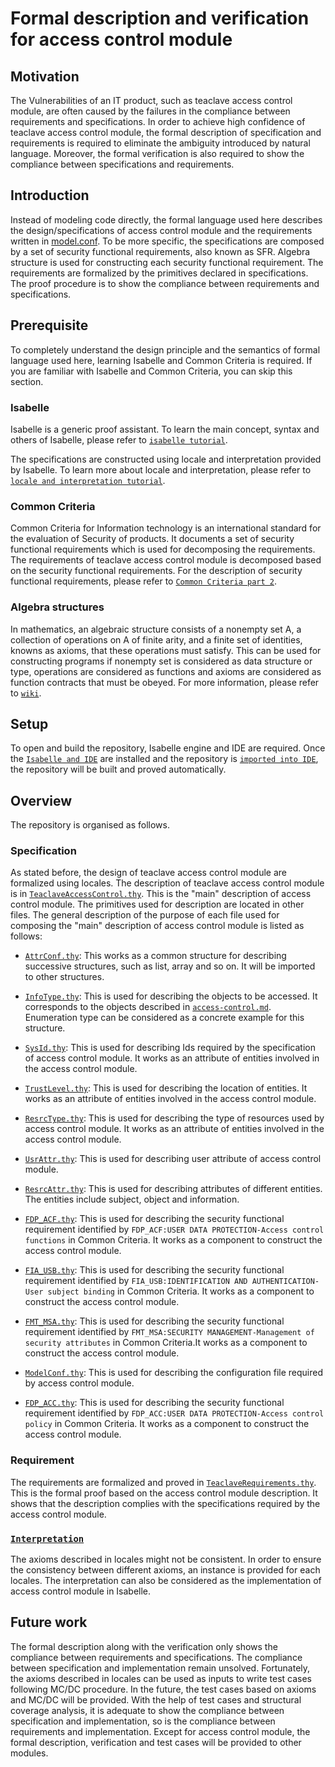 # Formal description and verification for access control module

## Motivation

The Vulnerabilities of an IT product, such as teaclave access control module, 
are often caused by the failures in the compliance between requirements and 
specifications. In order to achieve high confidence of teaclave access control 
module, the formal description of specification and requirements is required to 
eliminate the ambiguity introduced by natural language. Moreover, the formal 
verification is also required to show the compliance between specifications and 
requirements. 

## Introduction

Instead of modeling code directly, the formal language used here describes the 
design/specifications of access control module and the requirements written in
[model.conf][0]. To be more specific, the specifications are composed by a set of
security functional requirements, also known as SFR. Algebra structure is used for 
constructing each security functional requirement. The requirements are formalized
by the primitives declared in specifications. The proof procedure is to show the
compliance between requirements and  specifications.

  [0]: https://github.com/apache/incubator-teaclave/blob/master/services/access_control/model.conf

## Prerequisite

To completely understand the design principle and the semantics of formal language 
used here, learning Isabelle and Common Criteria is required. If you are familiar 
with Isabelle and Common Criteria, you can skip this section.

### Isabelle
Isabelle is a generic proof assistant. To learn the main concept, syntax and others 
of Isabelle, please refer to [`isabelle tutorial`][1].

The specifications are constructed using locale and interpretation provided by Isabelle.
To learn more about locale and interpretation, please refer to [`locale and interpretation tutorial`][2].

### Common Criteria
Common Criteria for Information technology is an international standard for the 
evaluation of Security of products. It documents a set of security functional 
requirements which is used for decomposing the requirements. The requirements 
of teaclave access control module is decomposed based on the security functional 
requirements. For the description of security functional requirements, please refer 
to [`Common Criteria part 2`][3].

### Algebra structures
In mathematics, an algebraic structure consists of a nonempty set A, a
collection of operations on A of finite arity, and a finite set of identities,
knowns as axioms, that these operations must satisfy. This can be used for 
constructing programs if nonempty set is considered as data structure or type, 
operations are considered as functions and axioms are considered as function 
contracts that must be obeyed. For more information, please refer to [`wiki`][4].

  [1]: https://isabelle.in.tum.de/dist/Isabelle2021/doc/prog-prove.pdf
  [2]: https://isabelle.in.tum.de/dist/Isabelle2021/doc/locales.pdf
  [3]: https://www.commoncriteriaportal.org/files/ccfiles/CCPART2V3.1R5.pdf
  [4]: https://en.wikipedia.org/wiki/Algebraic_structure
  
## Setup
To open and build the repository, Isabelle engine and IDE are required. Once
the [`Isabelle and IDE`][5] are installed and the repository is [`imported into IDE`][6],
the repository will be built and proved automatically.

  [5]: https://isabelle.in.tum.de/installation.html
  [6]: https://isabelle.in.tum.de/dist/Isabelle2021/doc/jedit.pdf

## Overview

The repository is organised as follows.

### Specification 
As stated before, the design of teaclave access control module are
formalized using locales. The description of teaclave access control
module is in [`TeaclaveAccessControl.thy`](TeaclaveAccessControl.thy). 
This is the "main" description of access control module. The primitives 
used for description are located in other files. The general description 
of the purpose of each file used for composing the "main" description 
of access control module is listed as follows:

  * [`AttrConf.thy`](AttrConf.thy): This works as a common structure for describing 
  successive structures, such as list, array and so on. It will be imported 
  to other structures. 

  * [`InfoType.thy`](InfoType.thy): This is used for describing the objects to be accessed. 
  It corresponds to the objects described in [`access-control.md`][7]. Enumeration type can 
  be considered as a concrete example for this structure. 

  * [`SysId.thy`](SysId.thy): This is used for describing Ids required by the specification 
  of access control module. It works as an attribute of entities involved in the access 
  control module.

  * [`TrustLevel.thy`](TrustLevel.thy): This is used for describing the location of entities. 
  It works as an attribute of entities involved in the access control module.

  * [`ResrcType.thy`](ResrcType.thy): This is used for describing the type of resources used 
  by access control module. It works as an attribute of entities involved in the access control 
  module.

  * [`UsrAttr.thy`](UsrAttr.thy): This is used for describing user attribute of access control module.  

  * [`ResrcAttr.thy`](ResrcAttr.thy): This is used for describing attributes of different entities. 
  The entities include subject, object and information.

  * [`FDP_ACF.thy`](FDP_ACF.thy): This is used for describing the security functional requirement identified
  by `FDP_ACF:USER DATA PROTECTION-Access control functions` in Common Criteria. It works as a component to 
  construct the access control module.

  * [`FIA_USB.thy`](FIA_USB.thy): This is used for describing the security functional requirement identified
  by `FIA_USB:IDENTIFICATION AND AUTHENTICATION-User subject binding` in Common Criteria. It works as a 
  component to construct the access control module.

  * [`FMT_MSA.thy`](FMT_MSA.thy): This is used for describing the security functional requirement identified
  by `FMT_MSA:SECURITY MANAGEMENT-Management of security attributes` in Common Criteria.It works as a 
  component to construct the access control module.

  * [`ModelConf.thy`](ModelConf.thy): This is used for describing the configuration file required by access 
  control module.

  * [`FDP_ACC.thy`](FDP_ACC.thy): This is used for describing the security functional requirement identified
  by `FDP_ACC:USER DATA PROTECTION-Access control policy` in Common Criteria. It works as a component to 
  construct the access control module.
  
  [7]: https://github.com/apache/incubator-teaclave/blob/master/docs/access-control.md

### Requirement
The requirements are formalized and proved in [`TeaclaveRequirements.thy`](TeaclaveRequirements.thy).
This is the formal proof based on the access control module description. 
It shows that the description complies with the specifications required by
the access control module. 

### [`Interpretation`](interpretation/)
The axioms described in locales might not be consistent. In order to 
ensure the consistency between different axioms, an instance is provided 
for each locales. The interpretation can also be considered as the 
implementation of access control module in Isabelle. 

## Future work
The formal description along with the verification only shows the compliance between
requirements and specifications. The compliance between specification and implementation
remain unsolved. Fortunately, the axioms described in locales can be used as inputs to write
test cases following MC/DC procedure. In the future, the test cases based on axioms and MC/DC
will be provided. With the help of test cases and structural coverage analysis, it is adequate
to show the compliance between specification and implementation, so is the compliance between
requirements and implementation. Except for access control module, the formal description, 
verification and test cases will be provided to other modules. 
